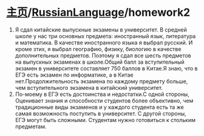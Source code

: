 # [主页](../README.md)/[RussianLanguage](./readme.md)/homework2
1. Я сдал китайские выпускные экзамены в университет. В средней школе у нас три основных предмета: иностранный язык, литература и математика. В качестве иностранного языка я выбрал русский. И кроме зтих, я выбрал географию, физику, биологию в качестве дополнительных предметов. Поэтому я сдал все шесть предметов на выпускных экзаменах в школе.Общий балл за вступительный экзамен в университете составляет 750 баллов в Китае.Я знаю, что в ЕГЭ есть экзамен по информатике, а в Китае нет.Продолжительность экзамена по каждому предмету больше, чем вступительного экзамена в китайский университет. 
2. По-моему в ЕГЭ есть достоинства и недостатки.С одной стороны, Оценивает знания и способности студентов более объективно, чем традиционные виды экзаменов и у каждого студента есть та же самая возможность поступить в университет. С другой стороны, ЕГЭ могут быть сложными. Студентам нужно готовиться к стольким предметам. 